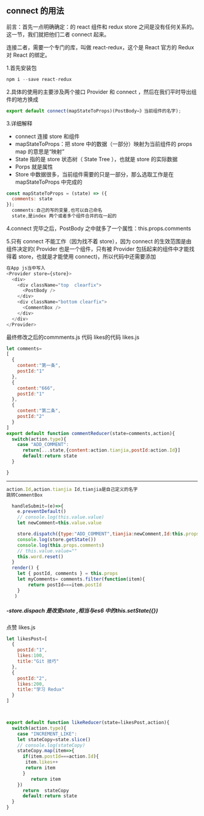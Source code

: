 ## connect 的用法

前言：首先一点明确确定：的 react 组件和 redux store 之间是没有任何关系的。这一节，我们就把他们二者 connect 起来。

连接二者，需要一个专门的库，叫做 react-redux，这个是 React 官方的 Redux 对 React 的绑定。


1.首先安装包
```js
npm i --save react-redux
```

2.具体的使用的主要涉及两个接口 Provider 和 connect ，然后在我们平时导出组件的地方换成
```js
export default connect(mapStateToProps)(PostBody=》当前组件的名字);

```

3.详细解释
* connect 连接 store 和组件
* mapStateToProps：把 store 中的数据（一部分）映射为当前组件的 props
map 的意思是“映射”
* State 指的是 store 状态树（ State Tree ），也就是 store 的实际数据
* Porps 就是属性
* Store 中数据很多，当前组件需要的只是一部分，那么选取工作是在 mapStateToProps 中完成的

```js
const mapStateToProps = (state) => ({
  comments: state
});
  comments:自己的写的变量,也可以自己命名
  state,是index 两个或者多个组件合并的在一起的
```

4.connect 完毕之后，PostBody 之中就多了一个属性：this.props.comments

5.只有 connect 不能工作（因为找不着 store），因为 connect 的生效范围是由 <Provider> 组件决定的( Provider 也是一个组件，只有被 Provider 包括起来的组件中才能找得着 store，也就是才能使用 connect)，所以代码中还需要添加

```js
在App js当中写入
<Provider store={store}>
  <div>
    <div className="top  clearfix">
      <PostBody />
    </div>
    <div className="bottom clearfix">
      <CommentBox />
    </div>
  </div>
</Provider>
```


最终修改之后的commments.js 代码   likes的代码  likes.js

```js
let comments=
[
  {
    content:"第一条",
    postId:"1"
  },
  {
    content:"666",
    postId:"1"
  },
  {
    content:"第二条",
    postId:"2"
  }
]
export default function commentReducer(state=comments,action){
  switch(action.type){
    case "ADD_COMMENT":
      return[...state,{content:action.tianjia,postId:action.Id}]
      default:return state
  }

}
```
-------------------------------------------------------

```js
action.Id,action.tianjia Id,tianjia是自己定义的名字
跳转CommentBox

  handleSubmit=(e)=>{
    e.preventDefault()
    // console.log(this.value.value)
    let newComment=this.value.value

    store.dispatch({type:"ADD_COMMENT",tianjia:newComment,Id:this.props.postId})
    console.log(store.getState())
    console.log(this.props.comments)
    // this.value.value=""
    this.word.reset()
  }
  render() {
    let { postId, comments } = this.props
    let myComments= comments.filter(function(item){
        return postId===item.postId
    }
   )
```

##### -store.dispach  是改变state ,相当与es6 中的this.setState({})





点赞 likes.js

```js
let likesPost=[
  {
    postId:"1",
    likes:100,
    title:"Git 技巧"
  },
  {
    postId:"2",
    likes:200,
    title:"学习 Redux"
  }
]



export default function likeReducer(state=likesPost,action){
  switch(action.type){
    case "INCREMENT_LIKE":
    let stateCopy=state.slice()
    // console.log(stateCopy)
    stateCopy.map(item=>{
      if(item.postId===action.Id){
       item.likes++
       return item
      }
         return item
    })
      return  stateCopy
      default:return state
  }
}

```
